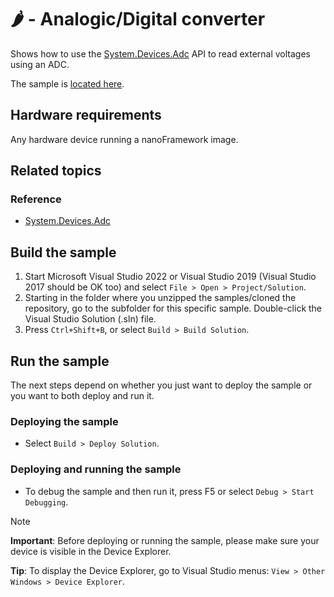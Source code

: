 # 🌶️ - Analogic/Digital converter

Shows how to use the [System.Devices.Adc](http://docs.nanoframework.net/api/System.Device.Adc.html) API to read external voltages using an ADC.

The sample is [located here](./Program.cs).

## Hardware requirements

Any hardware device running a nanoFramework image.

## Related topics

### Reference

- [System.Devices.Adc](http://docs.nanoframework.net/api/System.Device.Adc.html)

## Build the sample

1. Start Microsoft Visual Studio 2022 or Visual Studio 2019 (Visual Studio 2017 should be OK too) and select `File > Open > Project/Solution`.
1. Starting in the folder where you unzipped the samples/cloned the repository, go to the subfolder for this specific sample. Double-click the Visual Studio Solution (.sln) file.
1. Press `Ctrl+Shift+B`, or select `Build > Build Solution`.

## Run the sample

The next steps depend on whether you just want to deploy the sample or you want to both deploy and run it.

### Deploying the sample

- Select `Build > Deploy Solution`.

### Deploying and running the sample

- To debug the sample and then run it, press F5 or select `Debug > Start Debugging`.

> [!NOTE]
>
> **Important**: Before deploying or running the sample, please make sure your device is visible in the Device Explorer.
>
> **Tip**: To display the Device Explorer, go to Visual Studio menus: `View > Other Windows > Device Explorer`.
